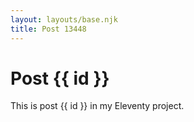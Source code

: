 ```yaml
---
layout: layouts/base.njk
title: Post 13448
---
```


# Post {{ id }}

This is post {{ id }} in my Eleventy project.
